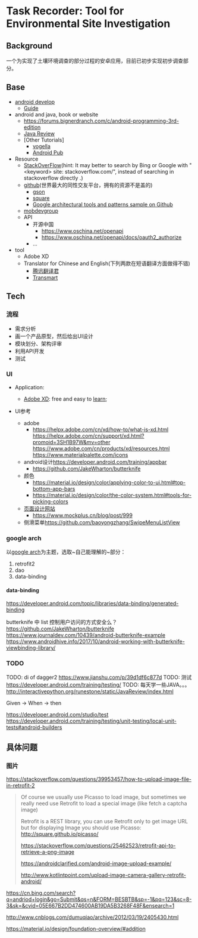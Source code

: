 # Task Recorder: Tool for Environmental Site Investigation

## Background

一个为实现了土壤环境调查的部分过程的安卓应用，目前已初步实现初步调查部分。

## Base

- [android develop](https://developer.android.com/)
  - [Guide](https://developer.android.com/guide)
- android and java, book or website
  - https://forums.bignerdranch.com/c/android-programming-3rd-edition
  - [Java Review](<https://runestone.academy/runestone/static/JavaReview/index.html>)
  - [Other Tutorials]
    - [vogella](https://www.vogella.com/tutorials/android.html)
    - [Android Pub](https://android.jlelse.eu/android-architecture-components-room-relationships-bf473510c14a)
- Resource
  - [StackOverFlow](https://stackoverflow.com/)(hint: It may better to search by Bing or Google with "\<keyword\> site: stackoverflow.com/", instead of searching in stackoverflow directly .)
  - [github](github.com)(世界最大的同性交友平台，拥有的资源不是盖的)
    - [gson](https://github.com/google/gson)
    - [square](https://github.com/square)
    - [Google architectural tools and patterns sample on Github](https://github.com/googlesamples/android-architecture)
  - [mobdevgroup](https://mobdevgroup.com/platform/android/project)
  - API
    - 开源中国
      - <https://www.oschina.net/openapi>
      - <https://www.oschina.net/openapi/docs/oauth2_authorize>
    - ...
- tool
  - Adobe XD
  - Translator for Chinese and English(下列两款在短语翻译方面做得不错)
    - [腾讯翻译君](https://fanyi.qq.com/translateapi)
    - [Transmart](https://transmart.qq.com/index)


## Tech

### 流程

- 需求分析
- 画一个产品原型，然后给出UI设计
- 模块划分、架构评审
- 利用API开发
- 测试

### UI

- Application:
  - [Adobe XD](<https://www.adobe.com/products/xd.html>): free and easy to [learn](https://letsxd.com/);



- UI参考
  - adobe
    - <https://helpx.adobe.com/cn/xd/how-to/what-is-xd.html>
      <https://helpx.adobe.com/cn/support/xd.html?promoid=3SH1B97W&mv=other>
      <https://www.adobe.com/cn/products/xd/resources.html>
      <https://www.materialpalette.com/icons>
  - android设计<https://developer.android.com/training/appbar>
    - <https://github.com/JakeWharton/butterknife>
  - 颜色
    - <https://material.io/design/color/applying-color-to-ui.html#top-bottom-app-bars>
    - <https://material.io/design/color/the-color-system.html#tools-for-picking-colors>
  - [页面设计网站](https://org.modao.cc/)
    - <https://www.mockplus.cn/blog/post/999>
  - 侧滑菜单<https://github.com/baoyongzhang/SwipeMenuListView>

### google arch

以[google arch](https://developer.android.com/jetpack/docs/guide)为主题，选取~自己能理解的~部分：

1. retrofit2
2. dao
3. data-binding

#### data-binding

https://developer.android.com/topic/libraries/data-binding/generated-binding

butterknife 中 list 控制用户访问的方式安全么？
https://github.com/JakeWharton/butterknife
https://www.journaldev.com/10439/android-butterknife-example
https://www.androidhive.info/2017/10/android-working-with-butterknife-viewbinding-library/

### TODO

TODO: di of dagger2 https://www.jianshu.com/p/39d1df6c877d
TODO: 测试<https://developer.android.com/training/testing/>
TODO: 每天学一些JAVA。。。
    http://interactivepython.org/runestone/static/JavaReview/index.html

Given -> When -> then

https://developer.android.com/studio/test
https://developer.android.com/training/testing/unit-testing/local-unit-tests#android-builders


## 具体问题

### 图片



https://stackoverflow.com/questions/39953457/how-to-upload-image-file-in-retrofit-2

> Of course we usually use Picasso to load image, but sometimes we really need use Retrofit to load a special image (like fetch a captcha image)
>
> Retrofit is a REST library, you can use Retrofit only to get image URL but for displaying Image you should use Picasso: http://square.github.io/picasso/
>
> https://stackoverflow.com/questions/25462523/retrofit-api-to-retrieve-a-png-image
>
> https://androidclarified.com/android-image-upload-example/
>
> http://www.kotlintpoint.com/upload-image-camera-gallery-retrofit-android/

<https://cn.bing.com/search?q=andriod+login&go=Submit&qs=n&FORM=BESBTB&sp=-1&pq=123&sc=8-3&sk=&cvid=05E667B2DD474600AB19DA5B3268F48F&ensearch=1>

<http://www.cnblogs.com/dumuqiao/archive/2012/03/19/2405430.html>

<https://material.io/design/foundation-overview/#addition>
